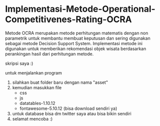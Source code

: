 # Implementasi-Metode-Operational-Competitivenes-Rating-OCRA
Metode OCRA merupakan metode perhitungan matematis dengan non parametrik untuk membantu membuat keputusan
dan sering digunakan sebagai metode Decision Support System. Implementasi metode ini digunakan untuk memberikan rekomendasi objek wisata
berdasarkan perankingan hasil dari perhitungan metode.

skripsi saya :)

untuk menjalankan program
1. silahkan buat folder baru dengan nama "asset"
2. kemudian masukkan file
   - css
   - js
   - datatables-1.10.12
   - fontawesome-5.10.12 (bisa download sendiri ya)
3. untuk database bisa dm twitter saya atau bisa bikin sendiri
4. selamat mencoba :)
